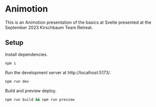 # Animotion

This is an Animotion presentation of the basics at Svelte presented
at the September 2023 Kirschbaum Team Retreat.

## Setup

Install dependencies.

```sh
npm i
```

Run the development server at http://localhost:5173/.

```sh
npm run dev
```

Build and preview deploy.

```sh
npm run build && npm run preview
```
